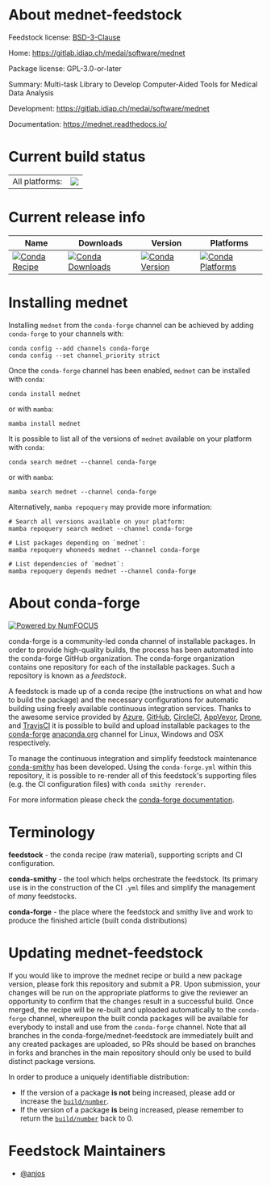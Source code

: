 About mednet-feedstock
======================

Feedstock license: [BSD-3-Clause](https://github.com/conda-forge/mednet-feedstock/blob/main/LICENSE.txt)

Home: https://gitlab.idiap.ch/medai/software/mednet

Package license: GPL-3.0-or-later

Summary: Multi-task Library to Develop Computer-Aided Tools for Medical Data Analysis

Development: https://gitlab.idiap.ch/medai/software/mednet

Documentation: https://mednet.readthedocs.io/

Current build status
====================


<table><tr><td>All platforms:</td>
    <td>
      <a href="https://dev.azure.com/conda-forge/feedstock-builds/_build/latest?definitionId=23198&branchName=main">
        <img src="https://dev.azure.com/conda-forge/feedstock-builds/_apis/build/status/mednet-feedstock?branchName=main">
      </a>
    </td>
  </tr>
</table>

Current release info
====================

| Name | Downloads | Version | Platforms |
| --- | --- | --- | --- |
| [![Conda Recipe](https://img.shields.io/badge/recipe-mednet-green.svg)](https://anaconda.org/conda-forge/mednet) | [![Conda Downloads](https://img.shields.io/conda/dn/conda-forge/mednet.svg)](https://anaconda.org/conda-forge/mednet) | [![Conda Version](https://img.shields.io/conda/vn/conda-forge/mednet.svg)](https://anaconda.org/conda-forge/mednet) | [![Conda Platforms](https://img.shields.io/conda/pn/conda-forge/mednet.svg)](https://anaconda.org/conda-forge/mednet) |

Installing mednet
=================

Installing `mednet` from the `conda-forge` channel can be achieved by adding `conda-forge` to your channels with:

```
conda config --add channels conda-forge
conda config --set channel_priority strict
```

Once the `conda-forge` channel has been enabled, `mednet` can be installed with `conda`:

```
conda install mednet
```

or with `mamba`:

```
mamba install mednet
```

It is possible to list all of the versions of `mednet` available on your platform with `conda`:

```
conda search mednet --channel conda-forge
```

or with `mamba`:

```
mamba search mednet --channel conda-forge
```

Alternatively, `mamba repoquery` may provide more information:

```
# Search all versions available on your platform:
mamba repoquery search mednet --channel conda-forge

# List packages depending on `mednet`:
mamba repoquery whoneeds mednet --channel conda-forge

# List dependencies of `mednet`:
mamba repoquery depends mednet --channel conda-forge
```


About conda-forge
=================

[![Powered by
NumFOCUS](https://img.shields.io/badge/powered%20by-NumFOCUS-orange.svg?style=flat&colorA=E1523D&colorB=007D8A)](https://numfocus.org)

conda-forge is a community-led conda channel of installable packages.
In order to provide high-quality builds, the process has been automated into the
conda-forge GitHub organization. The conda-forge organization contains one repository
for each of the installable packages. Such a repository is known as a *feedstock*.

A feedstock is made up of a conda recipe (the instructions on what and how to build
the package) and the necessary configurations for automatic building using freely
available continuous integration services. Thanks to the awesome service provided by
[Azure](https://azure.microsoft.com/en-us/services/devops/), [GitHub](https://github.com/),
[CircleCI](https://circleci.com/), [AppVeyor](https://www.appveyor.com/),
[Drone](https://cloud.drone.io/welcome), and [TravisCI](https://travis-ci.com/)
it is possible to build and upload installable packages to the
[conda-forge](https://anaconda.org/conda-forge) [anaconda.org](https://anaconda.org/)
channel for Linux, Windows and OSX respectively.

To manage the continuous integration and simplify feedstock maintenance
[conda-smithy](https://github.com/conda-forge/conda-smithy) has been developed.
Using the ``conda-forge.yml`` within this repository, it is possible to re-render all of
this feedstock's supporting files (e.g. the CI configuration files) with ``conda smithy rerender``.

For more information please check the [conda-forge documentation](https://conda-forge.org/docs/).

Terminology
===========

**feedstock** - the conda recipe (raw material), supporting scripts and CI configuration.

**conda-smithy** - the tool which helps orchestrate the feedstock.
                   Its primary use is in the construction of the CI ``.yml`` files
                   and simplify the management of *many* feedstocks.

**conda-forge** - the place where the feedstock and smithy live and work to
                  produce the finished article (built conda distributions)


Updating mednet-feedstock
=========================

If you would like to improve the mednet recipe or build a new
package version, please fork this repository and submit a PR. Upon submission,
your changes will be run on the appropriate platforms to give the reviewer an
opportunity to confirm that the changes result in a successful build. Once
merged, the recipe will be re-built and uploaded automatically to the
`conda-forge` channel, whereupon the built conda packages will be available for
everybody to install and use from the `conda-forge` channel.
Note that all branches in the conda-forge/mednet-feedstock are
immediately built and any created packages are uploaded, so PRs should be based
on branches in forks and branches in the main repository should only be used to
build distinct package versions.

In order to produce a uniquely identifiable distribution:
 * If the version of a package **is not** being increased, please add or increase
   the [``build/number``](https://docs.conda.io/projects/conda-build/en/latest/resources/define-metadata.html#build-number-and-string).
 * If the version of a package **is** being increased, please remember to return
   the [``build/number``](https://docs.conda.io/projects/conda-build/en/latest/resources/define-metadata.html#build-number-and-string)
   back to 0.

Feedstock Maintainers
=====================

* [@anjos](https://github.com/anjos/)

